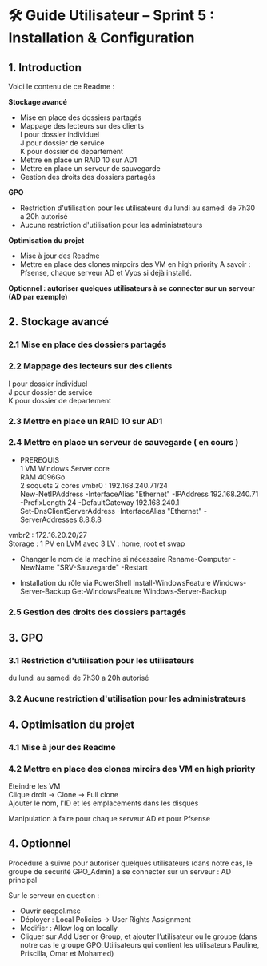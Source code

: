 # 🛠️ Guide Utilisateur – Sprint 5 : Installation & Configuration  

## 1. Introduction  
Voici le contenu de ce Readme :  

**Stockage avancé**   
- Mise en place des dossiers partagés  
- Mappage des lecteurs sur des clients  
I pour dossier individuel  
J pour dossier de service  
K pour dossier de departement
- Mettre en place un RAID 10 sur AD1
- Mettre en place un serveur de sauvegarde
- Gestion des droits des dossiers partagés

**GPO**  
- Restriction d'utilisation pour les utilisateurs
du lundi au samedi de 7h30 a 20h autorisé
- Aucune restriction d'utilisation pour les administrateurs

**Optimisation du projet**  
- Mise à jour des Readme
- Mettre en place des clones mirpoirs des VM en high priority
A savoir : Pfsense, chaque serveur AD et Vyos si déjà installé. 

**Optionnel : autoriser quelques utilisateurs à se connecter sur un serveur (AD par exemple)**
  
## 2. Stockage avancé    

### 2.1 Mise en place des dossiers partagés  
### 2.2 Mappage des lecteurs sur des clients   
I pour dossier individuel  
J pour dossier de service   
K pour dossier de departement  
### 2.3 Mettre en place un RAID 10 sur AD1  

### 2.4 Mettre en place un serveur de sauvegarde  ( en cours )  
- PREREQUIS  
1 VM Windows Server core  
RAM 4096Go  
2 soquets 2 cores 
vmbr0 : 192.168.240.71/24  
New-NetIPAddress -InterfaceAlias "Ethernet" -IPAddress 192.168.240.71 -PrefixLength 24 -DefaultGateway 192.168.240.1  
Set-DnsClientServerAddress -InterfaceAlias "Ethernet" -ServerAddresses 8.8.8.8  

vmbr2 : 172.16.20.20/27  
Storage : 1 PV  en LVM avec 3 LV  : home, root et swap 

- Changer le nom de la machine si nécessaire 
Rename-Computer -NewName "SRV-Sauvegarde" -Restart

-  Installation du rôle via PowerShell
Install-WindowsFeature Windows-Server-Backup
Get-WindowsFeature Windows-Server-Backup



### 2.5 Gestion des droits des dossiers partagés  

## 3. GPO    

### 3.1 Restriction d'utilisation pour les utilisateurs  
du lundi au samedi de 7h30 a 20h autorisé  
### 3.2 Aucune restriction d'utilisation pour les administrateurs  

## 4. Optimisation du projet    

### 4.1 Mise à jour des Readme  

### 4.2 Mettre en place des clones miroirs des VM en high priority  
Eteindre les VM  
Clique droit -> Clone -> Full clone  
Ajouter le nom, l'ID et les emplacements dans les disques  

Manipulation à faire pour chaque serveur AD et pour Pfsense   


## 4. Optionnel      
Procédure à suivre pour autoriser quelques utilisateurs (dans notre cas, le groupe de sécurité GPO_Admin) à se connecter sur un serveur : AD principal  

Sur le serveur en question :   
- Ouvrir secpol.msc   
- Déployer : Local Policies -> User Rights Assignment  
- Modifier : Allow log on locally  
- Cliquer sur Add User or Group, et ajouter l’utilisateur ou le groupe (dans notre cas le groupe GPO_Utilisateurs qui contient les utilisateurs Pauline, Priscilla, Omar et Mohamed)  
